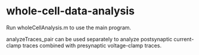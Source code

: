 # whole-cell-data-analysis

Run wholeCellAnalysis.m to use the main program.

analyzeTraces_pair can be used separately to analyze postsynaptic current-clamp traces combined with presynaptic voltage-clamp traces.

